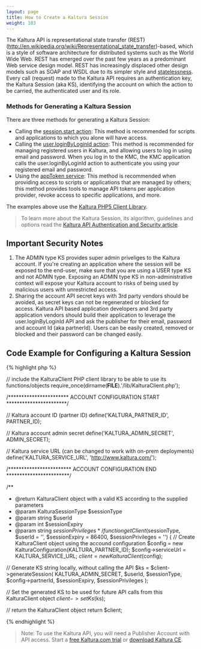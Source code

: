 ```yaml
---
layout: page
title: How to Create a Kaltura Session
weight: 103
---
```



The Kaltura API is representational state transfer (REST)(http://en.wikipedia.org/wiki/Representational_state_transfer)-based, which is a style of software architecture for distributed systems such as the World Wide Web. REST has emerged over the past few years as a predominant Web service design model. REST has increasingly displaced other design models such as SOAP and WSDL due to its simpler style and [statelessness](http://en.wikipedia.org/wiki/Stateless_protocol). Every call (request) made to the Kaltura API requires an authentication key, the Kaltura Session (aka KS), identifying the account on which the action to be carried, the authenticated user and its role.

### Methods for Generating a Kaltura Session  

There are three methods for generating a Kaltura Session:

* Calling the [session.start action](https://developer.kaltura.com/api-docs/Generate_API_Sessions/session/session_start): This method is recommended for scripts and applications to which you alone will have access.
* Calling the [user.loginByLoginId action](https://developer.kaltura.com/api-docs/Generate_API_Sessions/user_loginByLoginId): This method is recommended for managing registered users in Kaltura, and allowing users to log in using email and password. When you log in to the KMC, the KMC application calls the user.loginByLoginId action to authenticate you using your registered email and password.
* Using the [appToken service](https://developer.kaltura.com/api-docs/Generate_API_Sessions/appToken): This method is recommended when providing access to scripts or applications that are managed by others; this method provides tools to manage API tokens per application provider, revoke access to specific applications, and more.

The examples above use the [Kaltura PHP5 Client Library](https://developer.kaltura.com/api-docs/Client_Libraries).

> To learn more about the Kaltura Session, its algorithm, guidelines and options read the [Kaltura API Authentication and Security article](https://knowledge.kaltura.com/node/229).
 

## Important Security Notes  

1.  The ADMIN type KS provides super admin priveliges to the Kaltura account. If you're creating an application where the session will be exposed to the end-user, make sure that you are using a USER type KS and not ADMIN type. Exposing an ADMIN type KS in non-administrative context will expose your Kaltura account to risks of being used by malicious users with unrestricted access.</strong>
2.  Sharing the account API secret keys with 3rd party vendors should be avoided, as secret keys can not be regenerated or blocked for access. Kaltura API based application developers and 3rd party application vendors should build their application to leverage the user.loginByLoginId API and ask the publisher for their email, password and account Id (aka partnerId). Users can be easily created, removed or blocked and their password can be changed easily.

## Code Example for Configuring a Kaltura Session  

{% highlight php %}

// include the KalturaClient PHP client library to be able to use its functions/objects
require_once(dirname(__FILE__).'/lib/KalturaClient.php');


/*********************** ACCOUNT CONFIGURATION START ***********************/

// Kaltura account ID (partner ID)
define('KALTURA_PARTNER_ID', PARTNER_ID);

// Kaltura account admin secret
define('KALTURA_ADMIN_SECRET', ADMIN_SECRET);

// Kaltura service URL (can be changed to work with on-prem deployments)
define('KALTURA_SERVICE_URL', 'http://www.kaltura.com/');

/************************ ACCOUNT CONFIGURATION END ************************/


/**
* @return KalturaClient object with a valid KS according to the supplied parameters
* @param KalturaSessionType $sessionType
* @param string $userId
* @param int $sessionExpiry
* @param string $sessionPrivileges
*/
function getClient($sessionType, $userId = '', $sessionExpiry = 86400, $sessionPrivileges = '')
{
// Create KalturaClient object using the accound configuration
$config = new KalturaConfiguration(KALTURA_PARTNER_ID);
$config->serviceUrl = KALTURA_SERVICE_URL;
$client = new KalturaClient($config);

// Generate KS string locally, without calling the API
$ks = $client->generateSession(
  KALTURA_ADMIN_SECRET,
  $userId,
  $sessionType,
  $config->partnerId,
  $sessionExpiry,
  $sessionPrivileges
);

// Set the generated KS to be used for future API calls from this KalturaClient object
$client->setKs($ks);

// return the KalturaClient object
return $client;

{% endhighlight %}

 > Note: To use the Kaltura API, you will need a Publisher Account with API access. Start a [free Kaltura.com trial](http://corp.kaltura.com/free-trial) or [download Kaltura CE](http://www.kaltura.org/project/community_edition_video_platform).
